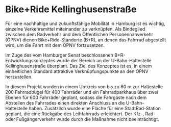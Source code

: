 # Bike+Ride Kellinghusenstraße

Für eine nachhaltige und zukunftsfähige Mobilität in Hamburg ist es wichtig, einzelne Verkehrsmittel miteinander zu verknüpfen. Als Bindeglied zwischen dem Radverkehr und dem Öffentlichen Personennahverkehr (ÖPNV) dienen Bike+Ride-Standorte (B+R), an denen das Fahrrad abgestellt wird, um die Fahrt mit dem ÖPNV fortzusetzen.

Im Zuge des vom Hamburger Senat beschlossenen B+R-Entwicklungskonzeptes 
wurde der Bereich an der U-Bahn-Haltestelle Kellinghusenstraße 
überplant. Das Ziel des Konzeptes ist es, in einem einheitlichen 
Standard attraktive Verknüpfungspunkte an den ÖPNV herzustellen.

In diesem Projekt wurden in einem Umkreis von bis zu 60 m zur Haltestelle 
200 Fahrradbügel für 400 Fahrräder und ein Fahrradparkhaus über zwei 
Ebenen für 600 Fahrräder geplant, sodass die Fahrgäste nach dem 
Abstellen des Fahrrades einen direkten Anschluss an die 
U-Bahn-Haltestelle haben. Zusätzlich wurde eine Fläche für eine 
StadtRad-Station geplant, die eine Rückgabe des Leihfahrrads 
erleichtert. Der Kfz-, Rad- oder Fußgängerverkehr wurde durch die 
Maßnahme nicht beeinträchtigt.